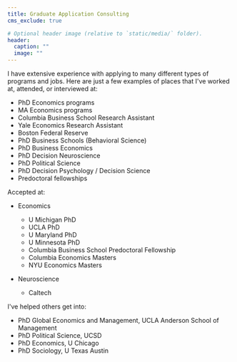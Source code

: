 ```yaml
---
title: Graduate Application Consulting
cms_exclude: true

# Optional header image (relative to `static/media/` folder).
header:
  caption: ""
  image: ""
---
```


 I have extensive experience with applying to many different types of programs and jobs. Here are just a few examples of places that I've worked at, attended, or interviewed at:

 - PhD Economics programs
 - MA Economics programs
 - Columbia Business School Research Assistant
 - Yale Economics Research Assistant
 - Boston Federal Reserve
 - PhD Business Schools (Behavioral Science)
 - PhD Business Economics
 - PhD Decision Neuroscience
 - PhD Political Science
 - PhD Decision Psychology / Decision Science
 - Predoctoral fellowships

 Accepted at:

- Economics
  - U Michigan PhD
  - UCLA PhD
  - U Maryland PhD
  - U Minnesota PhD
  - Columbia Business School Predoctoral Fellowship
  - Columbia Economics Masters
  - NYU Economics Masters

- Neuroscience
  - Caltech

I've helped others get into:

- PhD Global Economics and Management, UCLA Anderson School of Management
- PhD Political Science, UCSD
- PhD Economics, U Chicago
- PhD Sociology, U Texas Austin